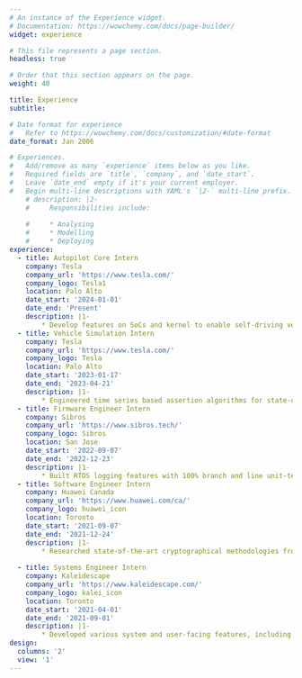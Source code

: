 ```yaml
---
# An instance of the Experience widget.
# Documentation: https://wowchemy.com/docs/page-builder/
widget: experience

# This file represents a page section.
headless: true

# Order that this section appears on the page.
weight: 40

title: Experience
subtitle:

# Date format for experience
#   Refer to https://wowchemy.com/docs/customization/#date-format
date_format: Jan 2006

# Experiences.
#   Add/remove as many `experience` items below as you like.
#   Required fields are `title`, `company`, and `date_start`.
#   Leave `date_end` empty if it's your current employer.
#   Begin multi-line descriptions with YAML's `|2-` multi-line prefix.
    # description: |2-
    #     Responsibilities include:
        
    #     * Analysing
    #     * Modelling
    #     * Deploying
experience:
  - title: Autopilot Core Intern
    company: Tesla
    company_url: 'https://www.tesla.com/'
    company_logo: Tesla1
    location: Palo Alto
    date_start: '2024-01-01'
    date_end: 'Present'
    description: |1-
        * Develop features on SoCs and kernel to enable self-driving vehicles
  - title: Vehicle Simulation Intern
    company: Tesla
    company_url: 'https://www.tesla.com/'
    company_logo: Tesla
    location: Palo Alto
    date_start: '2023-01-17'
    date_end: '2023-04-21'
    description: |1-
        * Engineered time series based assertion algorithms for state-of-the-art SIL vehicle simulation using Rust
  - title: Firmware Engineer Intern
    company: Sibros
    company_url: 'https://www.sibros.tech/'
    company_logo: Sibros
    location: San Jose
    date_start: '2022-09-07'
    date_end: '2022-12-23'
    description: |1-
        * Built RTOS logging features with 100% branch and line unit-test coverage using C, Unity, and Bazel. One of which was a heuristic-based MQTT packet transmission protocol, increasing MTU utilization by at least 204% when averaged over 10,000 independent executions.
  - title: Software Engineer Intern
    company: Huawei Canada
    company_url: 'https://www.huawei.com/ca/'
    company_logo: huawei_icon
    location: Toronto
    date_start: '2021-09-07'
    date_end: '2021-12-24'
    description: |1-
        * Researched state-of-the-art cryptographical methodologies from NIST and implemented various secure, chip-compatible data authentication frameworks integrated in MbedTLS using OpenSSL and C
        
  - title: Systems Engineer Intern
    company: Kaleidescape
    company_url: 'https://www.kaleidescape.com/'
    company_logo: kalei_icon
    location: Toronto
    date_start: '2021-04-01'
    date_end: '2021-09-01'
    description: |1-
        * Developed various system and user-facing features, including a concurrent movie search system in C++11 that provides fast and accessible content navigation on an industry-leading cinema playback system
design:
  columns: '2'
  view: '1'
---
```

